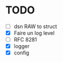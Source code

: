 TODO
=====
- [ ] dsn RAW to struct
- [x] Faire un log level
- [ ] RFC 8281 
- [x] logger
- [x] config
